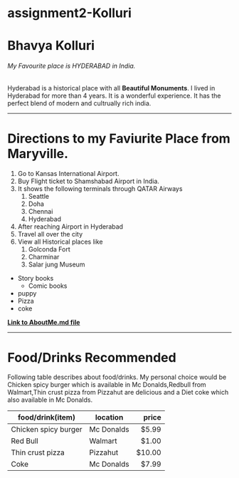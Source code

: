 # assignment2-Kolluri
# Bhavya Kolluri
###### My Favourite place is HYDERABAD in India.
Hyderabad is a historical place with all **Beautiful Monuments**. I lived in Hyderabad for more than 4 years. It is a wonderful experience. It has the perfect blend of modern and cultrually rich india.

***

# Directions to my Faviurite Place from Maryville.
1. Go to Kansas International Airport.
2. Buy Flight ticket to Shamshabad Airport in India.
3. It shows the following terminals through QATAR Airways
    1. Seattle
    2. Doha
    3. Chennai
    4. Hyderabad
1. After reaching Airport in Hyderabad
2. Travel all over the city
3. View all Historical places like
    1. Golconda Fort
    2. Charminar
    3. Salar jung Museum
* Story books
    * Comic books
* puppy
* Pizza
* coke

**[Link to AboutMe.md file](AboutMe.md)**

***

# Food/Drinks Recommended
Following table describes about food/drinks. My personal choice would be Chicken spicy burger which is available in Mc Donalds,Redbull from Walmart,Thin crust pizza from Pizzahut are delicious and a Diet coke which also available in Mc Donalds.

|  food/drink(item)         |   location   |   price   |
| ------------------------- | ------------ | --------: |
| Chicken spicy burger      |   Mc Donalds |   $5.99   |
| Red Bull                  |   Walmart    |   $1.00   |
| Thin crust pizza          |   Pizzahut   |   $10.00  |
| Coke                      |   Mc Donalds |   $7.99   |